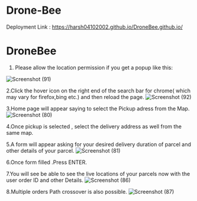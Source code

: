 # Drone-Bee
Deployment Link : https://harsh04102002.github.io/DroneBee.github.io/

# DroneBee
1. Please allow the location permission if you get a popup like this:
   
![Screenshot (91)](https://user-images.githubusercontent.com/97248127/230001551-d018a2b1-0b82-4674-9f9b-0086eb3eb740.png)

2.Click the hover icon on the right end of the search bar for chrome( which may vary for firefox,bing etc.) and then reload the page.
![Screenshot (92)](https://user-images.githubusercontent.com/97248127/230002251-392c1e2b-febb-47e1-897e-f8d81077b78b.png)

3.Home page will appear saying to select the Pickup adress from the Map.
![Screenshot (80)](https://user-images.githubusercontent.com/97248127/230003064-376c3fdc-0fc0-4d8a-a68c-34fd23ea51bd.png)

4.Once pickup is selected , select the delivery address as well from the same map.

5.A form will appear asking for your desired delivery duration of parcel  and other details of your parcel.
![Screenshot (81)](https://user-images.githubusercontent.com/97248127/230003674-e30a1566-7f18-4e79-b6df-b22bbac4f2fc.png)

6.Once form filled .Press ENTER.

7.You will see be able to see the live locations of your parcels now with the user order ID and other Details.
![Screenshot (86)](https://user-images.githubusercontent.com/97248127/230004084-630ea8df-223e-4b1f-aadc-17837d5d6bbb.png)

8.Multiple orders Path crossover is also possible.
![Screenshot (87)](https://user-images.githubusercontent.com/97248127/230004255-33df5164-00a3-44ed-9514-1dcf98d1622f.png)
